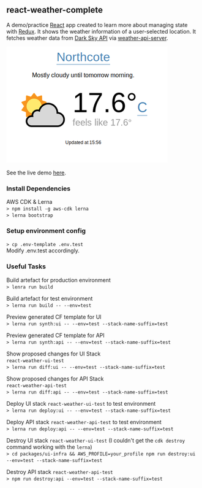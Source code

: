 ## react-weather-complete
A demo/practice [React](https://reactjs.org/) app created to learn more about managing state with [Redux](https://redux.js.org/). It shows the weather information of a user-selected location. It fetches weather data from [Dark Sky API](https://darksky.net/dev) via [weather-api-server](https://github.com/hingyeung/react-weather-complete/tree/master/packages/api).

![alt text](packages/ui/images/demo.png)

See the live demo [here](https://weather.demo.samuelli.net).

### Install Dependencies
AWS CDK & Lerna  
`> npm install -g aws-cdk lerna`  
`> lerna bootstrap`  

### Setup environment config
`> cp .env-template .env.test`  
Modify .env.test accordingly.

### Useful Tasks
Build artefact for production environment  
`> lenra run build`  

Build artefact for test environment  
`> lerna run build -- --env=test`  

Preview generated CF template for UI  
`> lerna run synth:ui -- --env=test --stack-name-suffix=test`  

Preview generated CF template for API  
`> lerna run synth:api -- --env=test --stack-name-suffix=test`  

Show proposed changes for UI Stack  
`react-weather-ui-test`  
`> lerna run diff:ui -- --env=test --stack-name-suffix=test`  

Show proposed changes for API Stack  
`react-weather-api-test`  
`> lerna run diff:api -- --env=test --stack-name-suffix=test`  

Deploy UI stack `react-weather-ui-test` to test environment  
`> lerna run deploy:ui -- --env=test --stack-name-suffix=test`  

Deploy API stack `react-weather-api-test` to test environment  
`> lerna run deploy:api -- --env=test --stack-name-suffix=test`  

Destroy UI stack `react-weather-ui-test` (I couldn't get the `cdk destroy` command working with the `lerna`)  
`> cd packages/ui-infra && AWS_PROFILE=your_profile npm run destroy:ui --env=test --stack-name-suffix=test`  

Destroy API stack `react-weather-api-test`  
`> npm run destroy:api --env=test --stack-name-suffix=test`  